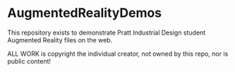 # AugmentedRealityDemos
This repository exists to demonstrate Pratt Industrial Design student Augmented Reality files on the web.

ALL WORK is copyright the individual creator, not owned by this repo, nor is public content!  
